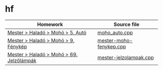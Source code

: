 # hf

| Homework                                                                                                                                                                           | Source file                                                                                  |
| ---------------------------------------------------------------------------------------------------------------------------------------------------------------------------------- | -------------------------------------------------------------------------------------------- |
| [Mester > Haladó > Mohó > 5. Autó](https://github.com/asztrikx/mester-linux/blob/master/Halad%C3%B3/Moh%C3%B3%20algoritmusok/5.%20Aut%C3%B3%20*/feladat.pdf)                       | [moho_auto.cpp](./mester-moho-auto/moho_auto/moho_auto.cpp)                                  |
| [Mester > Haladó > Mohó > 9. Fénykép](https://github.com/asztrikx/mester-linux/blob/master/Halad%C3%B3/Moh%C3%B3%20algoritmusok/9.%20F%C3%A9nyk%C3%A9p%20**/feladat.pdf)           | [mester-moho-fenykep.cpp](./mester-moho-fenykep/mester-moho-fenykep/mester-moho-fenykep.cpp) |
| [Mester > Haladó > Mohó > 69. Jelzőlámpák](https://github.com/asztrikx/mester-linux/blob/master/Halad%C3%B3/Moh%C3%B3%20algoritmusok/69.%20Jelz%C5%91l%C3%A1mp%C3%A1k/feladat.pdf) | [mester-jelzolampak.cpp](./mester-jelzolampak/mester-jelzolampak/mester-jelzolampak.cpp)     |
